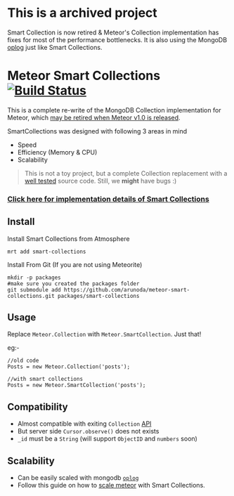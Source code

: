 # This is a archived project

Smart Collection is now retired & Meteor's Collection implementation has fixes for most of the performance bottlenecks. It is also using the MongoDB [oplog](https://github.com/meteor/meteor/wiki/Oplog-Observe-Driver) just like Smart Collections.

# Meteor Smart Collections [![Build Status](https://travis-ci.org/arunoda/meteor-smart-collections.png?branch=master)](https://travis-ci.org/arunoda/meteor-smart-collections)

This is a complete re-write of the MongoDB Collection implementation for Meteor, which [may be retired when Meteor v1.0 is released](http://meteorhacks.com/retiring-smart-collections.html).

SmartCollections was designed with following 3 areas in mind

* Speed
* Efficiency (Memory & CPU)
* Scalability

> This is not a toy project, but a complete Collection replacement with a [well tested](https://github.com/arunoda/meteor-smart-collections/blob/master/test_cases.todo) source code. Still, we **might** have bugs :)

### [Click here for implementation details of Smart Collections](http://meteorhacks.com/introducing-smart-collections.html)

## Install

Install Smart Collections from Atmosphere
    
    mrt add smart-collections

Install From Git (If you are not using Meteorite)

    mkdir -p packages
    #make sure you created the packages folder
    git submodule add https://github.com/arunoda/meteor-smart-collections.git packages/smart-collections

## Usage

Replace `Meteor.Collection` with `Meteor.SmartCollection`. Just that!

eg:-

    //old code
    Posts = new Meteor.Collection('posts');

    //with smart collections
    Posts = new Meteor.SmartCollection('posts');

## Compatibility

* Almost compatible with exiting `Collection` [API](http://docs.meteor.com/#collections)
* But server side `Cursor.observe()` does not exists
* `_id` must be a `String` (will support `ObjectID` and `numbers` soon)

## Scalability

* Can be easily scaled with mongodb [`oplog`](http://docs.mongodb.org/manual/core/replica-set-oplog/)
* Follow this guide on how to [scale meteor](http://meteorhacks.com/lets-scale-meteor.html) with Smart Collections.
